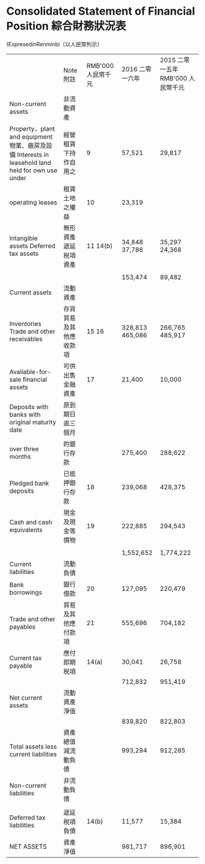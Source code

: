 # Consolidated Statement of Financial Position 綜合財務狀況表  

(ExpresedinRenminbi（以人民幣列示）  

<html><body><table><tr><td colspan="3"></td><td rowspan="2">2016 二零一六年</td><td rowspan="2">2015 二零一五年 RMB'000 人民幣千元</td></tr><tr><td></td><td>Note 附註</td><td>RMB'000 人民幣千元</td></tr><tr><td>Non-current assets</td><td>非流動資產</td><td></td><td></td><td></td></tr><tr><td>Property，plant and equipment 物業、廠房及設備 Interests in leasehold land held for own use under</td><td>經營租賃下持作自用之</td><td>9</td><td>57,521</td><td>29,817</td></tr><tr><td>operating leases</td><td>租賃土地之權益</td><td>10</td><td>23,319</td><td></td></tr><tr><td>Intangible assets Deferred tax assets</td><td>無形資產 遞延税項資產</td><td>11 14(b)</td><td>34,848 37,786</td><td>35,297 24,368</td></tr><tr><td></td><td></td><td></td><td></td><td></td></tr><tr><td></td><td></td><td></td><td>153,474</td><td>89,482</td></tr><tr><td>Current assets</td><td>流動資產</td><td></td><td></td><td></td></tr><tr><td>Inventories Trade and other receivables</td><td>存貨 貿易及其他應收款項</td><td>15 16</td><td>328,813 465,086</td><td>266,765 485,917</td></tr><tr><td>Available-for-sale financial assets</td><td>可供出售金融資產</td><td>17</td><td>21,400</td><td>10,000</td></tr><tr><td>Deposits with banks with original maturity date</td><td>原到期日逾三個月</td><td></td><td></td><td></td></tr><tr><td>over three months</td><td>的銀行存款</td><td></td><td>275,400</td><td>288,622</td></tr><tr><td>Pledged bank deposits</td><td>已抵押銀行存款</td><td>18</td><td>239,068</td><td>428,375</td></tr><tr><td>Cash and cash equivalents</td><td>現金及現金等價物</td><td>19</td><td>222,885</td><td>294,543</td></tr><tr><td></td><td></td><td></td><td></td><td></td></tr><tr><td></td><td></td><td></td><td>1,552,652</td><td>1,774,222</td></tr><tr><td>Current liabilities</td><td>流動負債</td><td></td><td></td><td></td></tr><tr><td>Bank borrowings</td><td>銀行借款</td><td>20</td><td>127,095</td><td>220,479</td></tr><tr><td>Trade and other payables</td><td>貿易及其他應付款項</td><td>21</td><td>555,696</td><td>704,182</td></tr><tr><td>Current tax payable</td><td>應付即期税項</td><td>14(a)</td><td>30,041</td><td>26,758</td></tr><tr><td></td><td></td><td></td><td>712,832</td><td>951,419</td></tr><tr><td>Net current assets</td><td>流動資產淨值</td><td></td><td></td><td></td></tr><tr><td></td><td></td><td></td><td>839,820</td><td>822,803</td></tr><tr><td>Total assets less current liabilities</td><td>資產總值減流動負債</td><td></td><td>993,294</td><td>912,285</td></tr><tr><td>Non-current liabilities</td><td>非流動負債</td><td></td><td></td><td></td></tr><tr><td></td><td></td><td></td><td></td><td></td></tr><tr><td>Deferred tax liabilities</td><td>遞延税項負債</td><td>14(b)</td><td>11,577</td><td>15,384</td></tr><tr><td>NET ASSETS</td><td>資產淨值</td><td></td><td>981,717</td><td>896,901</td></tr></table></body></html>  